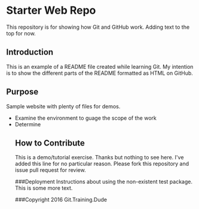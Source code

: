 # Starter Web Repo
This repository is for showing how Git and GitHub work. Adding text to the top for now.

## Introduction
This is an example of a README file created while learning Git. My intention is to show the different parts of the README formatted as HTML on GitHub.

## Purpose
Sample website with plenty of files for demos.
<ul>
	<li>Examine the environment to guage the scope of the work</li>
	<li>Determine 

## How to Contribute
This is a demo/tutorial exercise. Thanks but nothing to see here. I've added this line for no particular reason. Please fork this repository and issue pull request for review.

###Deployment
Instructions about using the non-existent test package. This is some more text.

###Copyright
2016 Git.Training.Dude